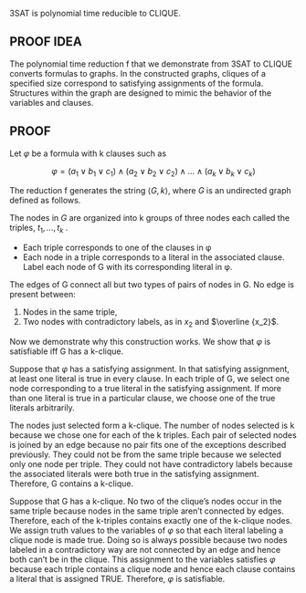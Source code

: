 3SAT is polynomial time reducible to CLIQUE.

## PROOF IDEA

The polynomial time reduction f that we demonstrate from 3SAT to CLIQUE converts formulas to graphs. In the constructed graphs, cliques of a specified size correspond to satisfying assignments of the formula. Structures within the graph are designed to mimic the behavior of the variables and clauses.

## PROOF

Let $φ$ be a formula with k clauses such as

$$φ= (a_1 \lor b_1 \lor c_1) \land (a_2 \lor b_2 \lor c_2) \land \dots \land (a_k \lor b_k \lor c_k)$$

The reduction f generates the string $⟨G,k⟩$, where $G$ is an undirected graph defined as follows.

The nodes in $G$ are organized into k groups of three nodes each called the triples, $t_1, \dots ,t_k$ .

- Each triple corresponds to one of the clauses in φ
- Each node in a triple corresponds to a literal in the associated clause.
  Label each node of G with its corresponding literal in φ.

The edges of G connect all but two types of pairs of nodes in G.
No edge is present between:

1. Nodes in the same triple,
2. Two nodes with contradictory labels, as in $x_2$ and $\overline {x_2}$.

Now we demonstrate why this construction works. We show that $φ$ is satisfiable iff G has a k-clique.

Suppose that $φ$ has a satisfying assignment. In that satisfying assignment, at least one literal is true in every clause. In each triple of G, we select one node corresponding to a true literal in the satisfying assignment. If more than one literal is true in a particular clause, we choose one of the true literals arbitrarily. 

The nodes just selected form a k-clique. The number of nodes selected is k because we chose one for each of the k triples. Each pair of selected nodes is joined by an edge because no pair fits one of the exceptions described previously. They could not be from the same triple because we selected only one node per triple. They could not have contradictory labels because the associated literals were both true in the satisfying assignment. Therefore, G contains a k-clique. 

Suppose that G has a k-clique. No two of the clique’s nodes occur in the same triple because nodes in the same triple aren’t connected by edges. Therefore, each of the k-triples contains exactly one of the k-clique nodes. We assign truth values to the variables of $φ$ so that each literal labeling a clique node is made true. Doing so is always possible because two nodes labeled in a contradictory way are not connected by an edge and hence both can’t be in the clique. This assignment to the variables satisfies $φ$ because each triple contains a clique node and hence each clause contains a literal that is assigned TRUE. Therefore, $φ$ is satisfiable.
